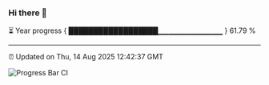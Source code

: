 ### Hi there 👋

⏳ Year progress { ██████████████████▁▁▁▁▁▁▁▁▁▁▁▁ } 61.79 %

---

⏰ Updated on Thu, 14 Aug 2025 12:42:37 GMT

![Progress Bar CI](https://github.com/liununu/liununu/workflows/Progress%20Bar%20CI/badge.svg)
